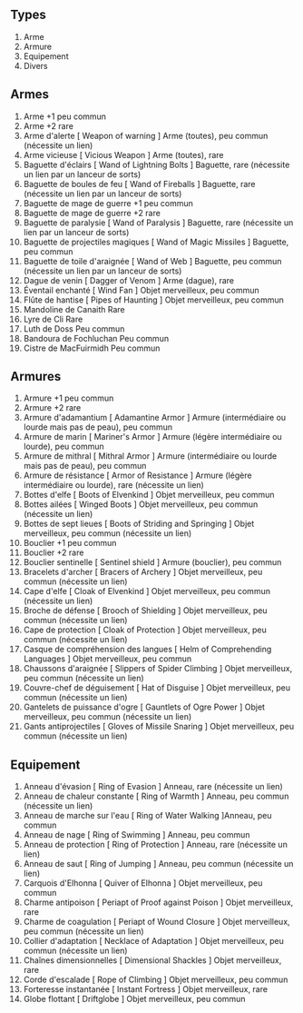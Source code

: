 Types
-----
1. Arme
2. Armure
3. Equipement
4. Divers

Armes
-----
1. Arme +1 peu commun
1. Arme +2 rare
1. Arme d'alerte [ Weapon of warning ] Arme (toutes), peu commun (nécessite un lien)
1. Arme vicieuse [ Vicious Weapon ] Arme (toutes), rare
1. Baguette d'éclairs [ Wand of Lightning Bolts ] Baguette, rare (nécessite un lien par un lanceur de sorts)
1. Baguette de boules de feu [ Wand of Fireballs ] Baguette, rare (nécessite un lien par un lanceur de sorts)
1. Baguette de mage de guerre +1 peu commun
1. Baguette de mage de guerre +2 rare
1. Baguette de paralysie [ Wand of Paralysis ] Baguette, rare (nécessite un lien par un lanceur de sorts)
1. Baguette de projectiles magiques [ Wand of Magic Missiles ] Baguette, peu commun
1. Baguette de toile d'araignée [ Wand of Web ] Baguette, peu commun (nécessite un lien par un lanceur de sorts)
1. Dague de venin [ Dagger of Venom ] Arme (dague), rare
1. Éventail enchanté [ Wind Fan ] Objet merveilleux, peu commun
1. Flûte de hantise [ Pipes of Haunting ] Objet merveilleux, peu commun
1. Mandoline de Canaith	Rare
1. Lyre de Cli	Rare
1. Luth de Doss	Peu commun
1. Bandoura de Fochluchan	Peu commun
1. Cistre de MacFuirmidh	Peu commun

Armures
-------
1. Armure +1 peu commun
1. Armure +2 rare
1. Armure d'adamantium [ Adamantine Armor ] Armure (intermédiaire ou lourde mais pas de peau), peu commun
1. Armure de marin [ Mariner's Armor ] Armure (légère intermédiaire ou lourde), peu commun
1. Armure de mithral [ Mithral Armor ] Armure (intermédiaire ou lourde mais pas de peau), peu commun
1. Armure de résistance [ Armor of Resistance ] Armure (légère intermédiaire ou lourde), rare (nécessite un lien)
1. Bottes d'elfe [ Boots of Elvenkind ] Objet merveilleux, peu commun
1. Bottes ailées [ Winged Boots ] Objet merveilleux, peu commun (nécessite un lien)
1. Bottes de sept lieues [ Boots of Striding and Springing ] Objet merveilleux, peu commun (nécessite un lien)
1. Bouclier +1 peu commun
1. Bouclier +2 rare
1. Bouclier sentinelle [ Sentinel shield ] Armure (bouclier), peu commun
1. Bracelets d'archer [ Bracers of Archery ] Objet merveilleux, peu commun (nécessite un lien)
1. Cape d'elfe [ Cloak of Elvenkind ] Objet merveilleux, peu commun (nécessite un lien)
1. Broche de défense [ Brooch of Shielding ] Objet merveilleux, peu commun (nécessite un lien)
1. Cape de protection [ Cloak of Protection ] Objet merveilleux, peu commun (nécessite un lien)
1. Casque de compréhension des langues [ Helm of Comprehending Languages ] Objet merveilleux, peu commun
1. Chaussons d'araignée [ Slippers of Spider Climbing ] Objet merveilleux, peu commun (nécessite un lien)
1. Couvre-chef de déguisement [ Hat of Disguise ] Objet merveilleux, peu commun (nécessite un lien)
1. Gantelets de puissance d'ogre [ Gauntlets of Ogre Power ] Objet merveilleux, peu commun (nécessite un lien)
1. Gants antiprojectiles [ Gloves of Missile Snaring ] Objet merveilleux, peu commun (nécessite un lien)

Equipement
-------
1. Anneau d'évasion  [ Ring of Evasion ] Anneau, rare (nécessite un lien)
1. Anneau de chaleur constante [ Ring of Warmth ] Anneau, peu commun (nécessite un lien)
1. Anneau de marche sur l'eau [ Ring of Water Walking ]Anneau, peu commun
1. Anneau de nage [ Ring of Swimming ] Anneau, peu commun
1. Anneau de protection [ Ring of Protection ] Anneau, rare (nécessite un lien)
1. Anneau de saut [ Ring of Jumping ] Anneau, peu commun (nécessite un lien)
1. Carquois d'Elhonna [ Quiver of Elhonna ] Objet merveilleux, peu commun
1. Charme antipoison [ Periapt of Proof against Poison ] Objet merveilleux, rare
1. Charme de coagulation [ Periapt of Wound Closure ] Objet merveilleux, peu commun (nécessite un lien)
1. Collier d'adaptation [ Necklace of Adaptation ] Objet merveilleux, peu commun (nécessite un lien)
1. Chaînes dimensionnelles [ Dimensional Shackles ] Objet merveilleux, rare
1. Corde d'escalade [ Rope of Climbing ] Objet merveilleux, peu commun
1. Forteresse instantanée [ Instant Fortress ] Objet merveilleux, rare
1. Globe flottant [ Driftglobe ] Objet merveilleux, peu commun
